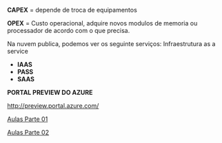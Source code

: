 **CAPEX** = depende de troca de equipamentos

**OPEX** = Custo operacional, adquire novos modulos de memoria ou processador de acordo com o que precisa.

Na nuvem publica, podemos ver os seguinte serviços:
Infraestrutura as a service

-   **IAAS**
-   **PASS**
-   **SAAS**


**PORTAL PREVIEW DO AZURE**

http://preview.portal.azure.com/


[Aulas Parte 01](https://www.youtube.com/watch?v=AWtqDGYkoWk)

[Aulas Parte 02](https://www.youtube.com/watch?v=GwPpFuSPRBA)
